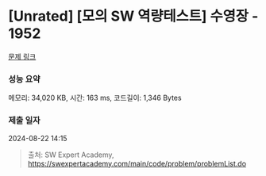# [Unrated] [모의 SW 역량테스트] 수영장 - 1952 

[문제 링크](https://swexpertacademy.com/main/code/problem/problemDetail.do?contestProbId=AV5PpFQaAQMDFAUq) 

### 성능 요약

메모리: 34,020 KB, 시간: 163 ms, 코드길이: 1,346 Bytes

### 제출 일자

2024-08-22 14:15



> 출처: SW Expert Academy, https://swexpertacademy.com/main/code/problem/problemList.do